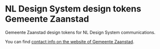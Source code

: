 # NL Design System design tokens Gemeente Zaanstad

Gemeente Zaanstad design tokens for NL Design System communications.

You can find [contact info on the website of Gemeente Zaanstad](https://www.zaanstad.nl).

